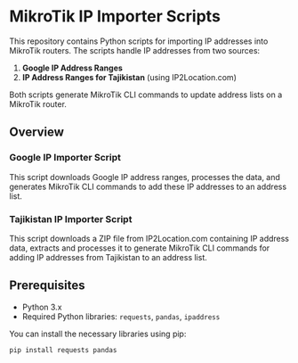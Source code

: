 # MikroTik IP Importer Scripts

This repository contains Python scripts for importing IP addresses into MikroTik routers. The scripts handle IP addresses from two sources:

1. **Google IP Address Ranges**
2. **IP Address Ranges for Tajikistan** (using IP2Location.com)

Both scripts generate MikroTik CLI commands to update address lists on a MikroTik router.

## Overview

### Google IP Importer Script

This script downloads Google IP address ranges, processes the data, and generates MikroTik CLI commands to add these IP addresses to an address list.

### Tajikistan IP Importer Script

This script downloads a ZIP file from IP2Location.com containing IP address data, extracts and processes it to generate MikroTik CLI commands for adding IP addresses from Tajikistan to an address list.

## Prerequisites

- Python 3.x
- Required Python libraries: `requests`, `pandas`, `ipaddress`

You can install the necessary libraries using pip:

```sh
pip install requests pandas
